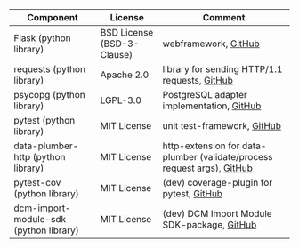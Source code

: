|Component|License|Comment|
|-|-|-|
|Flask (python library) | BSD License (BSD-3-Clause) | webframework, [GitHub](https://github.com/pallets/flask/) |
|requests (python library) | Apache 2.0 | library for sending HTTP/1.1 requests, [GitHub](https://github.com/psf/requests) |
|psycopg (python library) |  LGPL-3.0 | PostgreSQL adapter implementation, [GitHub](https://github.com/psycopg/psycopg) |
|pytest (python library) | MIT License | unit test-framework, [GitHub](https://github.com/pytest-dev/pytest/) |
|data-plumber-http (python library) | MIT License | http-extension for data-plumber (validate/process request args), [GitHub](https://github.com/RichtersFinger/data-plumber-http) |
|pytest-cov (python library) | MIT License | (dev) coverage-plugin for pytest, [GitHub](https://github.com/pytest-dev/pytest-cov) |
|dcm-import-module-sdk (python library) | MIT License | (dev) DCM Import Module SDK-package, [GitHub](https://github.com/lzv-nrw/dcm-import-module-api) |
